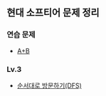 ## 현대 소프티어 문제 정리
### 연습 문제
- [A+B](https://github.com/wayandway/algorithms-javascript/blob/main/softeer/6246.js)

### Lv.3
- [순서대로 방문하기(DFS)](https://github.com/wayandway/algorithms-javascript/blob/main/softeer/6246.js)
